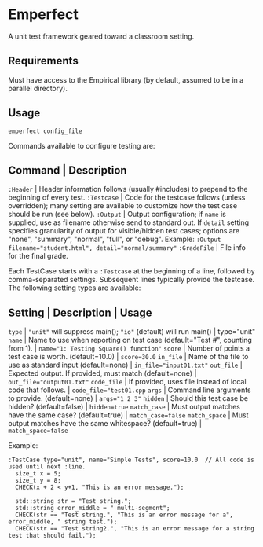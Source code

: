 # Emperfect

A unit test framework geared toward a classroom setting.

## Requirements

Must have access to the Empirical library (by default, assumed to be in a parallel directory).

## Usage

```
emperfect config_file
```

Commands available to configure testing are:

Command | Description
---------------------
`:Header` | Header information follows (usually #includes) to prepend to the beginning of every test.
`:Testcase` | Code for the testcase follows (unless overridden); many setting are available to customize how the test case should be run (see below).
`:Output` | Output configuration; if `name` is supplied, use as filename otherwise send to standard out.  If `detail` setting specifies granularity of output for visible/hidden test cases; options are "none", "summary", "normal", "full", or "debug".  Example: `:Output filename="student.html", detail="normal/summary"`
`:GradeFile` | File info for the final grade.

Each TestCase starts with a `:Testcase` at the beginning of a line, followed by comma-separated settings.  Subsequent lines typically provide the testcase.  The following setting types are available:

Setting | Description | Usage
-----------------------------
`type`  | `"unit"` will suppress main(); `"io"` (default) will run main() | type="unit"
`name`  | Name to use when reporting on test case (default="Test #", counting from 1).  | `name="1: Testing Square() function"`
`score` | Number of points a test case is worth. (default=10.0) | `score=30.0`
`in_file` | Name of the file to use as standard input (default=none) | `in_file="input01.txt"`
`out_file` | Expected output. If provided, must match (default=none) | `out_file="output01.txt"`
`code_file` | If provided, uses file instead of local code that follows. | `code_file="test01.cpp`
`args` | Command line arguments to provide. (default=none) | `args="1 2 3"`
`hidden` | Should this test case be hidden? (default=false) | `hidden=true`
`match_case` | Must output matches have the same case? (default=true) | `match_case=false`
`match_space` | Must output matches have the same whitespace? (default=true) | `match_space=false`

Example:

```
:TestCase type="unit", name="Simple Tests", score=10.0  // All code is used until next :line.
  size_t x = 5;
  size_t y = 8;
  CHECK(x + 2 < y+1, "This is an error message.");

  std::string str = "Test string.";
  std::string error_middle = " multi-segment";
  CHECK(str == "Test string.", "This is an error message for a", error_middle, " string test.");
  CHECK(str == "Test string2.", "This is an error message for a string test that should fail.");
```

